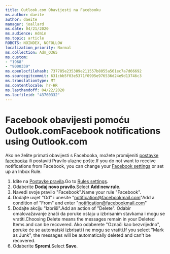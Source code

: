 ```yaml
---
title: Outlook.com Obavijesti na Facebooku
ms.author: daeite
author: daeite
manager: joallard
ms.date: 04/21/2020
ms.audience: Admin
ms.topic: article
ROBOTS: NOINDEX, NOFOLLOW
localization_priority: Normal
ms.collection: Adm_O365
ms.custom:
- "1968"
- "9000339"
ms.openlocfilehash: 737785e235389e211557b8055a561ec7a7d66692
ms.sourcegitcommit: 631cbb5f03e5371f0995e976536d24e9d13746c3
ms.translationtype: MT
ms.contentlocale: hr-HR
ms.lasthandoff: 04/22/2020
ms.locfileid: "43760332"
---
```

# <a name="facebook-notifications-using-outlookcom"></a><span data-ttu-id="741bb-102">Facebook obavijesti pomoću Outlook.com</span><span class="sxs-lookup"><span data-stu-id="741bb-102">Facebook notifications using Outlook.com</span></span>

<span data-ttu-id="741bb-103">Ako ne želite primati obavijesti s Facebooka, možete promijeniti [postavke facebooka](https://aka.ms/facebook-notifications-settings) ili postaviti Pravilo ulazne pošte.</span><span class="sxs-lookup"><span data-stu-id="741bb-103">If you do not want to receive notifications from Facebook, you can change your [Facebook settings](https://aka.ms/facebook-notifications-settings) or set up an Inbox Rule.</span></span>

1. <span data-ttu-id="741bb-104">Idite na [Postavke pravila](https://outlook.live.com/mail/options/mail/rules/inboxRules).</span><span class="sxs-lookup"><span data-stu-id="741bb-104">Go to [Rules settings](https://outlook.live.com/mail/options/mail/rules/inboxRules).</span></span>
1. <span data-ttu-id="741bb-105">Odaberite **Dodaj novo pravilo**.</span><span class="sxs-lookup"><span data-stu-id="741bb-105">Select **Add new rule**.</span></span>
1. <span data-ttu-id="741bb-106">Navedi svoje pravilo "Facebook".</span><span class="sxs-lookup"><span data-stu-id="741bb-106">Name your rule "Facebook".</span></span>
1. <span data-ttu-id="741bb-107">Dodajte uvjet "Od" i unesite "notification@facebookmail.com"</span><span class="sxs-lookup"><span data-stu-id="741bb-107">Add a condition of "From" and enter "notification@facebookmail.com"</span></span>
1. <span data-ttu-id="741bb-108">Dodajte akciju "Izbriši".</span><span class="sxs-lookup"><span data-stu-id="741bb-108">Add an action of "Delete".</span></span> <span data-ttu-id="741bb-109">Odabir omalovažavanje znači da poruke ostaju u izbrisanim stavkama i mogu se vratiti.</span><span class="sxs-lookup"><span data-stu-id="741bb-109">Choosing Delete means the messages remain in your Deleted Items and can be recovered.</span></span> <span data-ttu-id="741bb-110">Ako odaberete "Označi kao bezvrijedno", poruke će se automatski izbrisati i ne mogu se vratiti.</span><span class="sxs-lookup"><span data-stu-id="741bb-110">If you select "Mark as Junk", the messages will be automatically deleted and can't be recovered.</span></span>
1. <span data-ttu-id="741bb-111">Odaberite **Spremi**.</span><span class="sxs-lookup"><span data-stu-id="741bb-111">Select **Save**.</span></span>